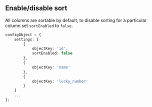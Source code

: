 ## Enable/disable sort

All columns are sortable by default, to disable sorting for a particular column set `sortEnabled` to `false`.

```ts
configObject = {
	settings: [
		{
			objectKey: 'id',
			sortEnabled: false
		},
		{
			objectKey: 'name'
		},
		{
			objectKey: 'lucky_number'
		}
	]
	...
};
```
